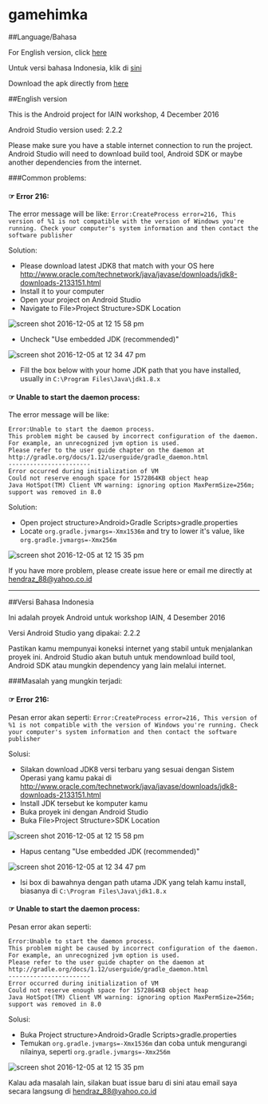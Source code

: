 # gamehimka

##Language/Bahasa

For English version, click [here](#english-version)

Untuk versi bahasa Indonesia, klik di [sini](#versi-bahasa-indonesia)

Download the apk directly from [here](https://github.com/hendrawd/gamehimka/blob/master/app/build/outputs/apk/app-debug.apk)

##English version

This is the Android project for IAIN workshop, 4 December 2016

Android Studio version used: 2.2.2

Please make sure you have a stable internet connection to run the project. Android Studio will need to download build tool, Android SDK or maybe another dependencies from the internet.

###Common problems:

#### ☞ Error 216:

The error message will be like: `Error:CreateProcess error=216, This version of %1 is not compatible with the version of Windows you're running. Check your computer's system information and then contact the software publisher`

Solution:

* Please download latest JDK8 that match with your OS here http://www.oracle.com/technetwork/java/javase/downloads/jdk8-downloads-2133151.html
* Install it to your computer
* Open your project on Android Studio
* Navigate to File>Project Structure>SDK Location

![screen shot 2016-12-05 at 12 15 58 pm](https://cloud.githubusercontent.com/assets/9481791/20874547/83b71e14-bae5-11e6-944b-b7f4677a0cf2.png)

* Uncheck "Use embedded JDK (recommended)"

![screen shot 2016-12-05 at 12 34 47 pm](https://cloud.githubusercontent.com/assets/9481791/20874695/e1fd774c-bae6-11e6-9122-a05792e23ad9.png)

* Fill the box below with your home JDK path that you have installed, usually in `C:\Program Files\Java\jdk1.8.x`

#### ☞ Unable to start the daemon process:

The error message will be like:
```
Error:Unable to start the daemon process.
This problem might be caused by incorrect configuration of the daemon.
For example, an unrecognized jvm option is used.
Please refer to the user guide chapter on the daemon at http://gradle.org/docs/1.12/userguide/gradle_daemon.html
-----------------------
Error occurred during initialization of VM
Could not reserve enough space for 1572864KB object heap
Java HotSpot(TM) Client VM warning: ignoring option MaxPermSize=256m; support was removed in 8.0
```

Solution:

* Open project structure>Android>Gradle Scripts>gradle.properties
* Locate `org.gradle.jvmargs=-Xmx1536m` and try to lower it's value, like `org.gradle.jvmargs=-Xmx256m`

![screen shot 2016-12-05 at 12 15 35 pm](https://cloud.githubusercontent.com/assets/9481791/20874546/81556d06-bae5-11e6-8aca-6e6dda331079.png)

If you have more problem, please create issue here or email me directly at hendraz_88@yahoo.co.id

---
##Versi Bahasa Indonesia

Ini adalah proyek Android untuk workshop IAIN, 4 Desember 2016

Versi Android Studio yang dipakai: 2.2.2

Pastikan kamu mempunyai koneksi internet yang stabil untuk menjalankan proyek ini. Android Studio akan butuh untuk mendownload build tool, Android SDK atau mungkin dependency yang lain melalui internet.

###Masalah yang mungkin terjadi:

#### ☞ Error 216:

Pesan error akan seperti: `Error:CreateProcess error=216, This version of %1 is not compatible with the version of Windows you're running. Check your computer's system information and then contact the software publisher`

Solusi:

* Silakan download JDK8 versi terbaru yang sesuai dengan Sistem Operasi yang kamu pakai di http://www.oracle.com/technetwork/java/javase/downloads/jdk8-downloads-2133151.html
* Install JDK tersebut ke komputer kamu
* Buka proyek ini dengan Android Studio
* Buka File>Project Structure>SDK Location

![screen shot 2016-12-05 at 12 15 58 pm](https://cloud.githubusercontent.com/assets/9481791/20874547/83b71e14-bae5-11e6-944b-b7f4677a0cf2.png)

* Hapus centang "Use embedded JDK (recommended)"

![screen shot 2016-12-05 at 12 34 47 pm](https://cloud.githubusercontent.com/assets/9481791/20874695/e1fd774c-bae6-11e6-9122-a05792e23ad9.png)

* Isi box di bawahnya dengan path utama JDK yang telah kamu install, biasanya di `C:\Program Files\Java\jdk1.8.x`

#### ☞ Unable to start the daemon process:

Pesan error akan seperti:
```
Error:Unable to start the daemon process.
This problem might be caused by incorrect configuration of the daemon.
For example, an unrecognized jvm option is used.
Please refer to the user guide chapter on the daemon at http://gradle.org/docs/1.12/userguide/gradle_daemon.html
-----------------------
Error occurred during initialization of VM
Could not reserve enough space for 1572864KB object heap
Java HotSpot(TM) Client VM warning: ignoring option MaxPermSize=256m; support was removed in 8.0
```

Solusi:

* Buka Project structure>Android>Gradle Scripts>gradle.properties
* Temukan `org.gradle.jvmargs=-Xmx1536m` dan coba untuk mengurangi nilainya, seperti `org.gradle.jvmargs=-Xmx256m`

![screen shot 2016-12-05 at 12 15 35 pm](https://cloud.githubusercontent.com/assets/9481791/20874546/81556d06-bae5-11e6-8aca-6e6dda331079.png)

Kalau ada masalah lain, silakan buat issue baru di sini atau email saya secara langsung di hendraz_88@yahoo.co.id
